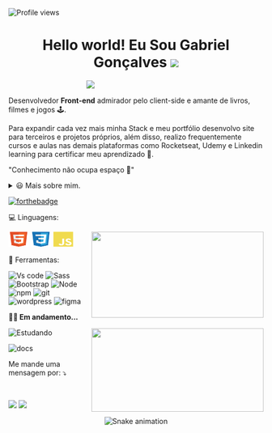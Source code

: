 <p align="left"> <img src="https://komarev.com/ghpvc/?username=GabrielFleckl&color=orange" alt="Profile views" /> </p>
<h1 align="center"> Hello world! Eu Sou Gabriel Gonçalves <img src="https://raw.githubusercontent.com/kaueMarques/kaueMarques/master/hi.gif" height="30px"></h1>

 <img src="https://user-images.githubusercontent.com/103828336/194716042-c60006a0-4e20-4301-941a-8d349dae480c.png" min-width="400px" max-width="400px" width="350px" align="right" >
 <br>
<p align="left"> 
  Desenvolvedor <strong>Front-end</strong> admirador pelo client-side e amante de livros, filmes e jogos 🕹️.<br>

Para expandir cada vez mais minha Stack e meu portfólio desenvolvo site para terceiros e projetos próprios, além disso, realizo frequentemente cursos e aulas nas demais plataformas como Rocketseat, Udemy e Linkedin learning para certificar meu aprendizado 🚀. 

"Conhecimento não ocupa espaço 🧠"

<details>
<summary>😃 Mais sobre mim.</summary>
<p>
  
◻️ Sempre tive uma relação muita próxima com a tecnologia desde a infância, tendo um conhecimento prévio de informática desde cedo. 

◻️ Gosto muito de ajudar outras pessoas de qualquer forma que seja, e aprender com isso também, sendo nos sucessos ou fracassos.

◻️ Estou constantemente praticando e adquirindo novas habilidades.

◻️ Atualmente me aprofundando em: ReactJS e Javascript.

</p>
</details>


[![forthebadge](https://forthebadge.com/images/badges/powered-by-coffee.svg)](https://forthebadge.com)

</p>

<p align="left">
 
  💻 Linguagens: <br> 
  <p>
    <img align="baseline" alt="HTML" height="30" width="40" src="https://raw.githubusercontent.com/devicons/devicon/master/icons/html5/html5-original.svg">
    <img align="baseline" alt="CSS" height="30" width="40" src="https://raw.githubusercontent.com/devicons/devicon/master/icons/css3/css3-original.svg">
    <img align="baseline" alt="Js" height="30" width="40" src="https://raw.githubusercontent.com/devicons/devicon/master/icons/javascript/javascript-plain.svg">
     <img  height="170px" min-width="400px" max-width="400px" width="340px" align="right" src="https://github-readme-stats.vercel.app/api/top-langs/?username=GabrielFleckl&layout=compact&langs_count=7&theme=github_dark"/> 
  </p>
</p>

<p align="left">
 
 💼 Ferramentas: <br>
   <p>
   <img align="baseline" alt="Vs code" height="30" width="40" src="https://cdn.jsdelivr.net/gh/devicons/devicon/icons/vscode/vscode-original.svg" />
   <img align="baseline" alt="Sass" height="30" width="40" src="https://cdn.jsdelivr.net/gh/devicons/devicon/icons/sass/sass-original.svg" />
   <img align="baseline" alt="Bootstrap" height="30" width="40" src="https://cdn.jsdelivr.net/gh/devicons/devicon/icons/bootstrap/bootstrap-original.svg" />
   <img align="baseline" alt="Node" height="30" width="40" src="https://cdn.jsdelivr.net/gh/devicons/devicon/icons/nodejs/nodejs-original.svg" /> <br>
   <img align="baseline" alt="npm" height="30" width="40" src="https://cdn.jsdelivr.net/gh/devicons/devicon/icons/npm/npm-original-wordmark.svg" />
   <img align="baseline" alt="git" height="30" width="40" src="https://cdn.jsdelivr.net/gh/devicons/devicon/icons/git/git-original.svg" />
   <img align="baseline" alt="wordpress" height="30" width="40" src="https://cdn.jsdelivr.net/gh/devicons/devicon/icons/wordpress/wordpress-plain.svg" />
   <img align="baseline" alt="figma" height="30" width="40" src="https://cdn.jsdelivr.net/gh/devicons/devicon/icons/figma/figma-original.svg" />
 </p>
  
</p>

<strong>👷‍♂️ Em andamento...</strong>

<p align="left"> <img src="https://img.shields.io/badge/Desafios%20front%20end%20mentor%20-F24E1E?style=for-the-badge&logo=Fireship&logoColor=white" alt="Estudando" />
    <img  width="340px" height="165px" align="right" src="https://github-readme-stats.vercel.app/api?username=GabrielFleckl&show_icons=true&theme=github_dark&include_all_commits=true&count_private=true"/></p>

<p align="left"> <img src="https://img.shields.io/badge/documentando_projetos-blue?style=for-the-badge&logo=docs.rs&logoColor=white" alt="docs" /></p>

Me mande uma mensagem por: ⤵️

<br>
<p align="left">
  <a href="https://www.linkedin.com/in/dev-gabriel-leite/" target="_blank" alt="Linkedin"><img src="https://img.shields.io/badge/-LinkedIn-%230077B5?style=for-the-badge&logo=linkedin&logoColor=white" target="_blank"></a> 
  <a href = "mailto:gabrielleiteadm@gmail.com" alt="Gmail"><img src="https://img.shields.io/badge/Gmail-D14836?style=for-the-badge&logo=gmail&logoColor=white" target="_blank"></a>
</p>

 <div align="center"> 
  
  ![Snake animation](https://github.com/GabrielFleckl/GabrielFleckl/blob/output/github-contribution-grid-snake.svg)
 
 </div>
